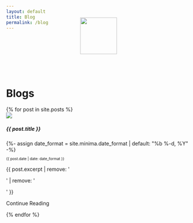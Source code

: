 ```yaml
---
layout: default
title: Blog
permalink: /blog
---
```


<style type="text/css">
  body {
    background: url('{{ '/assets/coolBg.svg' | relative_url }}');
  }
</style>

<div class="loader">
	<img src="{{ '/assets/loader-white.svg' | relative_url }}" width="100px" height="100px" style="top: 50%; left: 50%; position: relative; transform: translateX(-50%) translateY(-50%);">
</div>

<div class="container" style="min-height: 100vh">	
	<div class="row" style="min-height: 100vh">
		<div class="col d-flex align-items-center">
			<div class="col">
				<div class="row text-center mt-4">
					<div class="col">
						<h1 class="text-center text-light font-weight-bold">Blogs</h1>
					</div>
				</div>
				<div class="row">
					{% for post in site.posts %}
					<div class="col-12 col-md-4 my-4 my-md-5">
						<a class="card rounded shadow-sm text-dark p-3" href="{{ post.url }}" style="text-decoration: none; height: 445px;">
							<div class="card-body p-0 rounded">
								<img src="{{ '/assets/' | relative_url }}{{ post.img_url }}" class="card-img-top">
								<h5 class="card-title font-weight-bold text-dark pt-3 mb-1">{{ post.title }}</h5>
								{%- assign date_format = site.minima.date_format | default: "%b %-d, %Y" -%}
        						<p class="card-title text-secondary small mb-1 font-weight-light" style="font-size: 10px">{{ post.date | date: date_format }}</p>
								<p class="font-weight-light mb-1">{{ post.excerpt | remove: '<p>' | remove: '</p>' }}</p>
								<p class="font-weight-light text-info small mb-0 text-center">Continue Reading</p>
							</div>
						</a>
					</div>
					{% endfor %}
				</div>
			</div>
		</div>
	</div>

</div>

<script type="text/javascript">
	$(document).ready(function() {
		
		const element =  document.querySelector('.loader');
    element.classList.add('animated', 'slideOutLeft');

	});
</script>